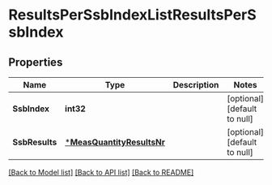 # ResultsPerSsbIndexListResultsPerSsbIndex

## Properties
Name | Type | Description | Notes
------------ | ------------- | ------------- | -------------
**SsbIndex** | **int32** |  | [optional] [default to null]
**SsbResults** | [***MeasQuantityResultsNr**](MeasQuantityResultsNr.md) |  | [optional] [default to null]

[[Back to Model list]](../README.md#documentation-for-models) [[Back to API list]](../README.md#documentation-for-api-endpoints) [[Back to README]](../README.md)

